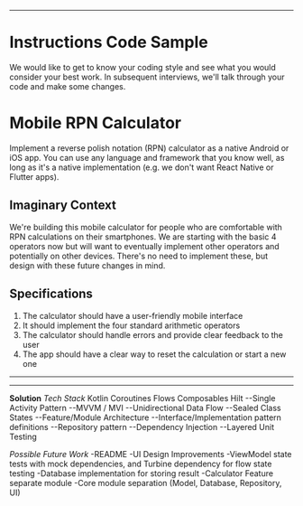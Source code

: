 ****************
**Instructions**
Code Sample
===================

We would like to get to know your coding style and see what you would consider your best work.
In subsequent interviews, we'll talk through your code and make some changes.

Mobile RPN Calculator
=====================

Implement a reverse polish notation (RPN) calculator as a native Android or iOS app. You can use any language and framework that you know well, as long as it's a native implementation (e.g. we don't want React Native or Flutter apps).

Imaginary Context
-----------------

We're building this mobile calculator for people who are comfortable with RPN calculations on their smartphones. We are starting with the basic 4 operators now but will want to eventually implement other operators and potentially on other devices. There's no need to implement these, but design with these future changes in mind.

Specifications
--------------

1. The calculator should have a user-friendly mobile interface
2. It should implement the four standard arithmetic operators
3. The calculator should handle errors and provide clear feedback to the user
4. The app should have a clear way to reset the calculation or start a new one
**************

**************
**Solution**
*Tech Stack*
Kotlin
Coroutines
Flows
Composables
Hilt
--Single Activity Pattern
--MVVM / MVI
--Unidirectional Data Flow
--Sealed Class States
--Feature/Module Architecture
--Interface/Implementation pattern definitions
--Repository pattern
--Dependency Injection
--Layered Unit Testing


*Possible Future Work*
-README
-UI Design Improvements
-ViewModel state tests with mock dependencies, and Turbine dependency for flow state testing
-Database implementation for storing result
-Calculator Feature separate module
-Core module separation (Model, Database, Repository, UI)